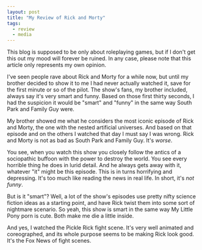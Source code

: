 ```yaml
---
layout: post
title: "My Review of Rick and Morty"
tags:
  - review
  - media
---
```


This blog is supposed to be only about roleplaying games, but if I don't get
this out my mood will forever be ruined. In any case, please note that this
article only represents my own opinion.

I've seen people rave about Rick and Morty for a while now, but until my brother
decided to show it to me I had never actually watched it, save for the first
minute or so of the pilot. The show's fans, my brother included, always say it's
very smart and funny. Based on those first thirty seconds, I had the suspicion
it would be "smart" and "funny" in the same way South Park and Family Guy were.

My brother showed me what he considers the most iconic episode of Rick and
Morty, the one with the nested artificial universes. And based on that episode
and on the others I watched that day I must say I was wrong. Rick and Morty is
not as bad as South Park and Family Guy. It's _worse_.

You see, when you watch this show you closely follow the antics of a sociopathic
buffoon with the power to destroy the world. You see every horrible thing he
does in lurid detail. And he always gets away with it, whatever "it" might be
this episode. This is in turns horrifying and depressing. It's too much like
reading the news in real life. In short, it's _not funny_.

But is it "smart"? Well, a lot of the show's episodes use pretty nifty science
fiction ideas as a starting point, and have Rick twist them into some sort of
nightmare scenario. So yeah, this show is smart in the same way My Little Pony
porn is cute. Both make me die a little inside.

And yes, I watched the Pickle Rick fight scene. It's very well animated and
coreographed, and its whole purpose seems to be making Rick look good. It's
the Fox News of fight scenes.
